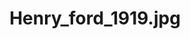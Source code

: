---
type: picture
title: "Henry_ford_1919.jpg"
picture: "/assets/wikimedia-people/Henry_ford_1919.jpg"
bookmark: "https://en.wikipedia.org/wiki/File:Henry_ford_1919.jpg"
permalink: /wikimedia/:title/
tags:
  - Henry Ford
  - Black and White
  - Photograph
thumbnail: "/assets/wikimedia-people/705px-Henry_ford_1919.jpg"
---